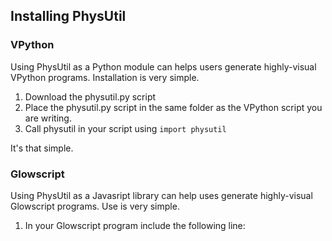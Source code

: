 ## Installing PhysUtil

### VPython
Using PhysUtil as a Python module can helps users generate highly-visual VPython programs. Installation is very simple.

1. Download the physutil.py script
2. Place the physutil.py script in the same folder as the VPython script you are writing.
3. Call physutil in your script using `import physutil`

It's that simple.

### Glowscript
Using PhysUtil as a Javasript library can help uses generate highly-visual Glowscript programs. Use is very simple.

1. In your Glowscript program include the following line:
```get_library('')
